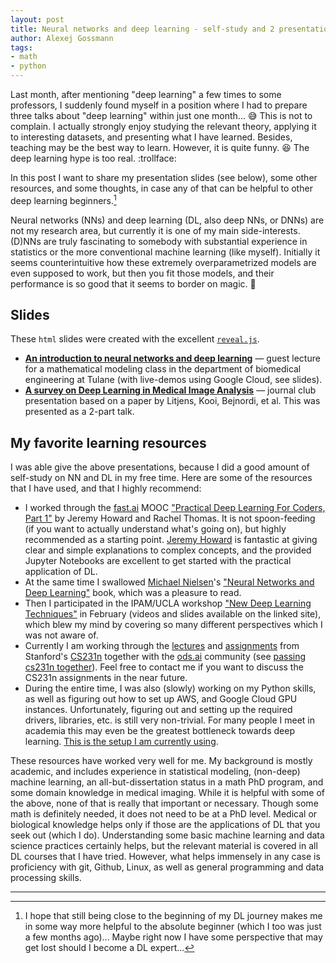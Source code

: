 ```yaml
---
layout: post
title: Neural networks and deep learning - self-study and 2 presentations
author: Alexej Gossmann
tags:
- math
- python
---
```


Last month, after mentioning "deep learning" a few times to some professors, I suddenly found myself in a position where I had to prepare three talks about "deep learning" within just one month... :sweat_smile:
This is not to complain. I actually strongly enjoy studying the relevant theory, applying it to interesting datasets, and presenting what I have learned.
Besides, teaching may be the best way to learn.
However, it is quite funny. :laughing:
The deep learning hype is too real. :trollface:

In this post I want to share my presentation slides (see below), some other resources, and some thoughts, in case any of that can be helpful to other deep learning beginners.[^1]

Neural networks (NNs) and deep learning (DL, also deep NNs, or DNNs) are not my research area, but currently it is one of my main side-interests.
(D)NNs are truly fascinating to somebody with substantial experience in statistics or the more conventional machine learning (like myself). Initially it seems counterintuitive how these extremely overparametrized models are even supposed to work, but then you fit those models, and their performance is so good that it seems to border on magic. :crystal_ball:

## Slides

These `html` slides were created with the excellent [`reveal.js`](https://github.com/hakimel/reveal.js/).

* [__An introduction to neural networks and deep learning__](https://agisga.github.io/reveal.js/20180426-Math-Modeling-Guest-Lecture.html) &mdash; guest lecture for a mathematical modeling class in the department of biomedical engineering at Tulane (with live-demos using Google Cloud, see slides).
* [__A survey on Deep Learning in Medical Image Analysis__](https://agisga.github.io/reveal.js/20180411-Journal-Club.html) &mdash; journal club presentation based on a paper by Litjens, Kooi, Bejnordi, et al. This was presented as a 2-part talk.

## My favorite learning resources

I was able give the above presentations, because I did a good amount of self-study on NN and DL in my free time. Here are some of the resources that I have used, and that I highly recommend:

* I worked through the [fast.ai](http://www.fast.ai/) MOOC ["Practical Deep Learning For Coders, Part 1"](http://course.fast.ai/) by Jeremy Howard and Rachel Thomas. It is not spoon-feeding (if you want to actually understand what's going on), but highly recommended as a starting point. [Jeremy Howard](https://en.wikipedia.org/wiki/Jeremy_Howard_(entrepreneur)) is fantastic at giving clear and simple explanations to complex concepts, and the provided Jupyter Notebooks are excellent to get started with the practical application of DL.
* At the same time I swallowed [Michael Nielsen](https://en.wikipedia.org/wiki/Michael_Nielsen)'s ["Neural Networks and Deep Learning"](http://neuralnetworksanddeeplearning.com/) book, which was a pleasure to read.
* Then I participated in the IPAM/UCLA workshop ["New Deep Learning Techniques"](https://www.ipam.ucla.edu/programs/workshops/new-deep-learning-techniques/?tab=schedule) in February (videos and slides available on the linked site), which blew my mind by covering so many different perspectives which I was not aware of.
* Currently I am working through the [lectures](https://www.youtube.com/playlist?list=PL3FW7Lu3i5JvHM8ljYj-zLfQRF3EO8sYv) and [assignments](https://cs231n.github.io/) from Stanford's [CS231n](https://cs231n.github.io/) together with the [ods.ai](http://ods.ai/) community (see [passing cs231n together](https://github.com/Yorko/mlcourse_open/wiki/Passing-cs231n-together)). Feel free to contact me if you want to discuss the CS231n assignments in the near future.
* During the entire time, I was also (slowly) working on my Python skills, as well as figuring out how to set up AWS, and Google Cloud GPU instances. Unfortunately, figuring out and setting up the required drivers, libraries, etc. is still very non-trivial. For many people I meet in academia this may even be the greatest bottleneck towards deep learning. [This is the setup I am currently using](https://github.com/agisga/coding_notes/blob/master/google_cloud.md).

These resources have worked very well for me. My background is mostly academic, and includes experience in statistical modeling, (non-deep) machine learning, an all-but-dissertation status in a math PhD program, and some domain knowledge in medical imaging.
While it is helpful with some of the above, none of that is really that important or necessary.
Though some math is definitely needed, it does not need to be at a PhD level.
Medical or biological knowledge helps only if those are the applications of DL that you seek out (which I do).
Understanding some basic machine learning and data science practices certainly helps, but the relevant material is covered in all DL courses that I have tried.
However, what helps immensely in any case is proficiency with git, Github, Linux, as well as general programming and data processing skills.

--------------------------------

[^1]: I hope that still being close to the beginning of my DL journey makes me in some way more helpful to the absolute beginner (which I too was just a few months ago)... Maybe right now I have some perspective that may get lost should I become a DL expert...
